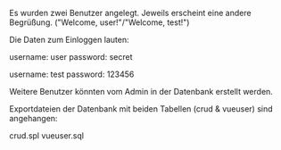 Es wurden zwei Benutzer angelegt. 
Jeweils erscheint eine andere Begrüßung. ("Welcome, user!"/"Welcome, test!")

Die Daten zum Einloggen lauten:

username: user
password: secret

username: test
password: 123456

Weitere Benutzer könnten vom Admin in der Datenbank erstellt werden. 

Exportdateien der Datenbank mit beiden Tabellen (crud & vueuser) sind angehangen:

crud.spl
vueuser.sql